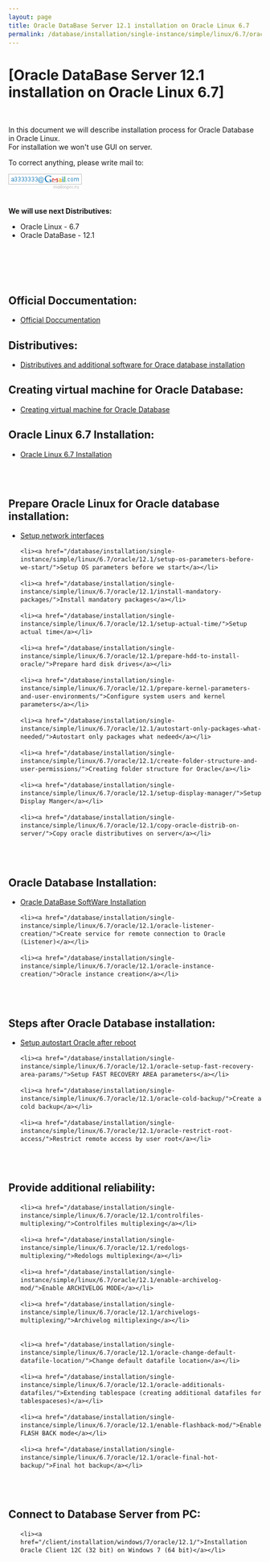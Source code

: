 ```yaml
---
layout: page
title: Oracle DataBase Server 12.1 installation on Oracle Linux 6.7
permalink: /database/installation/single-instance/simple/linux/6.7/oracle/12.1/
---
```



# [Oracle DataBase Server 12.1 installation on Oracle Linux 6.7]


<br/>

In this document we will describe installation process for Oracle Database in Oracle Linux.  
For installation we won't use GUI on server.

To correct anything, please write mail to:

<div>
	<img src="/img/a3333333mail.gif" alt="Marley" border="0">
</div>

<br/>

<strong>We will use next Distributives:</strong>

<ul>
	<li>Oracle Linux - 6.7</li>
	<li>Oracle DataBase - 12.1</li>
</ul>

<br/>

<br/><br/>
<h2>Official Doccumentation:</h2>

<ul>
	<li><a href="/database/installation/single-instance/simple/linux/6.7/oracle/12.1/docs/">Official Doccumentation</a><br/></li>
</ul>



<h2>Distributives:</h2>


<ul>
	<li><a href="/database/installation/single-instance/simple/linux/6.7/oracle/12.1/distrib/">Distributives and additional software for Orace database installation</a><br/></li>
</ul>


## Creating virtual machine for Oracle Database:


<ul>
	<li><a href="/database/installation/single-instance/simple/linux/6.7/oracle/12.1/virtual-machine/">Creating virtual machine for Oracle Database</a><br/></li>
</ul>


## Oracle Linux 6.7 Installation:


<ul>
	<li><a href="/database/installation/single-instance/simple/linux/6.7/oracle/12.1/oel67-installation/">Oracle Linux 6.7 Installation</a><br/></li>
</ul>



<br/><br/>

## Prepare Oracle Linux for Oracle database installation:


<ul>
	<li><a href="/database/installation/single-instance/simple/linux/6.7/oracle/12.1/network-interfaces/">Setup network interfaces</a></li>

	<li><a href="/database/installation/single-instance/simple/linux/6.7/oracle/12.1/setup-os-parameters-before-we-start/">Setup OS parameters before we start</a></li>

	<li><a href="/database/installation/single-instance/simple/linux/6.7/oracle/12.1/install-mandatory-packages/">Install mandatory packages</a></li>

	<li><a href="/database/installation/single-instance/simple/linux/6.7/oracle/12.1/setup-actual-time/">Setup actual time</a></li>

	<li><a href="/database/installation/single-instance/simple/linux/6.7/oracle/12.1/prepare-hdd-to-install-oracle/">Prepare hard disk drives</a></li>

	<li><a href="/database/installation/single-instance/simple/linux/6.7/oracle/12.1/prepare-kernel-parameters-and-user-environments/">Configure system users and kernel parameters</a></li>

	<li><a href="/database/installation/single-instance/simple/linux/6.7/oracle/12.1/autostart-only-packages-what-needed/">Autostart only packages what nedeed</a></li>

	<li><a href="/database/installation/single-instance/simple/linux/6.7/oracle/12.1/create-folder-structure-and-user-permissions/">Creating folder structure for Oracle</a></li>

	<li><a href="/database/installation/single-instance/simple/linux/6.7/oracle/12.1/setup-display-manager/">Setup Display Manger</a></li>

	<li><a href="/database/installation/single-instance/simple/linux/6.7/oracle/12.1/copy-oracle-distrib-on-server/">Copy oracle distributives on server</a></li>

</ul>


<br/><br/>

## Oracle Database Installation:

<ul>
	<li><a href="/database/installation/single-instance/simple/linux/6.7/oracle/12.1/oracle-database-software-installation/">Oracle DataBase SoftWare Installation</a></li>

	<li><a href="/database/installation/single-instance/simple/linux/6.7/oracle/12.1/oracle-listener-creation/">Create service for remote connection to Oracle (Listener)</a></li>

	<li><a href="/database/installation/single-instance/simple/linux/6.7/oracle/12.1/oracle-instance-creation/">Oracle instance creation</a></li>
</ul>


<br/><br/>

## Steps after Oracle Database installation:

<ul>
	<li><a href="/database/installation/single-instance/simple/linux/6.7/oracle/12.1/autorstart-oracle-after-restart/">Setup autostart Oracle after reboot</a></li>

	<li><a href="/database/installation/single-instance/simple/linux/6.7/oracle/12.1/oracle-setup-fast-recovery-area-params/">Setup FAST RECOVERY AREA parameters</a></li>

	<li><a href="/database/installation/single-instance/simple/linux/6.7/oracle/12.1/oracle-cold-backup/">Create a cold backup</a></li>

	<li><a href="/database/installation/single-instance/simple/linux/6.7/oracle/12.1/oracle-restrict-root-access/">Restrict remote access by user root</a></li>

</ul>


<br/><br/>

## Provide additional reliability:

<ul>

	<li><a href="/database/installation/single-instance/simple/linux/6.7/oracle/12.1/controlfiles-multiplexing/">Controlfiles multiplexing</a></li>

	<li><a href="/database/installation/single-instance/simple/linux/6.7/oracle/12.1/redologs-multiplexing/">Redologs multiplexing</a></li>

	<li><a href="/database/installation/single-instance/simple/linux/6.7/oracle/12.1/enable-archivelog-mod/">Enable ARCHIVELOG MODE</a></li>

	<li><a href="/database/installation/single-instance/simple/linux/6.7/oracle/12.1/archivelogs-multiplexing/">Archivelog miltiplexing</a></li>


	<li><a href="/database/installation/single-instance/simple/linux/6.7/oracle/12.1/oracle-change-default-datafile-location/">Change default datafile location</a></li>

	<li><a href="/database/installation/single-instance/simple/linux/6.7/oracle/12.1/oracle-additionals-datafiles/">Extending tablespace (creating additional datafiles for tablespaceses)</a></li>

	<li><a href="/database/installation/single-instance/simple/linux/6.7/oracle/12.1/enable-flashback-mod/">Enable FLASH BACK mode</a></li>

	<li><a href="/database/installation/single-instance/simple/linux/6.7/oracle/12.1/oracle-final-hot-backup/">Final hot backup</a></li>
</ul>


<br/><br/>
<h2>Connect to Database Server from PC:</h2>

<ul>

	<li><a href="/client/installation/windows/7/oracle/12.1/">Installation Oracle Client 12C (32 bit) on Windows 7 (64 bit)</a></li>

</ul>
